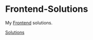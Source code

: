 # Frontend-Solutions
My [Frontend](https://www.frontendmentor.io) solutions.

[Solutions](https://devanshusagar.github.io/Frontend-Solutions/)

